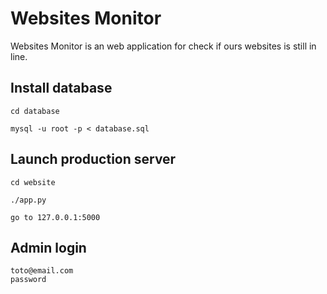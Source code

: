 # Websites Monitor

Websites Monitor is an web application for check if ours websites is still in line. 

## Install database

```
cd database

mysql -u root -p < database.sql
```

## Launch production server

```
cd website

./app.py

go to 127.0.0.1:5000
```

## Admin login

```
toto@email.com
password
```